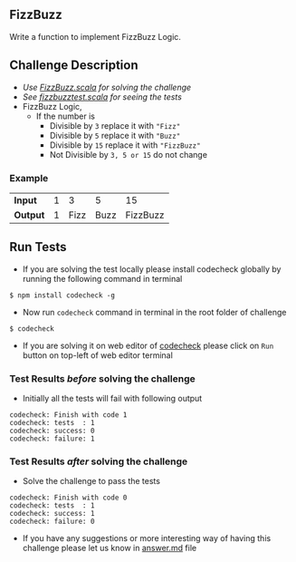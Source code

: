 ## FizzBuzz

Write a function to implement FizzBuzz Logic.

## Challenge Description
- *Use [FizzBuzz.scala](https://github.com/code-check/fizzbuzz/blob/scala/src/main/scala/FizzBuzz.scala) for solving the challenge*
- *See [fizzbuzztest.scala](https://github.com/code-check/fizzbuzz/blob/scala/src/test/scala/fizzbuzztest.scala) for seeing the tests*
- FizzBuzz Logic,
  - If the number is
    - Divisible by ` 3 `  replace it with ` "Fizz" `
    - Divisible by ` 5 `  replace it with ` "Buzz" `
    - Divisible by ` 15 ` replace it with ` "FizzBuzz" `
    - Not Divisible by ` 3, 5 or 15 ` do not change

### Example

<table>
  <tr>
    <td><b>Input</b></td>
    <td>1</td>
    <td>3</td>
    <td>5</td>
    <td>15</td>
  </tr>
  <tr>
    <td><b>Output</b></td>
    <td>1</td>
    <td>Fizz</td>
    <td>Buzz</td>
    <td>FizzBuzz</td>
  </tr>
</table>


## Run Tests
- If you are solving the test locally please install codecheck globally by running the following command in terminal
```
$ npm install codecheck -g 
```
- Now run `codecheck` command in terminal in the root folder of challenge
```
$ codecheck
```
- If you are solving it on web editor of [codecheck](http://code-check.io/) please click on `Run` button on top-left of web editor terminal

### Test Results *before* solving the challenge
- Initially all the tests will fail with following output
```
codecheck: Finish with code 1
codecheck: tests  : 1
codecheck: success: 0
codecheck: failure: 1
```
### Test Results *after* solving the challenge
- Solve the challenge to pass the tests
```
codecheck: Finish with code 0
codecheck: tests  : 1
codecheck: success: 1
codecheck: failure: 0
```
- If you have any suggestions or more interesting way of having this challenge please let us know in [answer.md](answer.md) file
